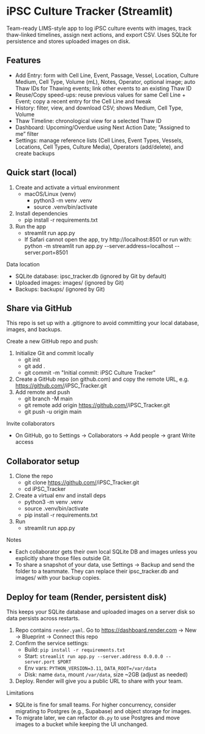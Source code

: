 # iPSC Culture Tracker (Streamlit)

Team-ready LIMS-style app to log iPSC culture events with images, track thaw-linked timelines, assign next actions, and export CSV. Uses SQLite for persistence and stores uploaded images on disk.

## Features
- Add Entry: form with Cell Line, Event, Passage, Vessel, Location, Culture Medium, Cell Type, Volume (mL), Notes, Operator, optional image; auto Thaw IDs for Thawing events; link other events to an existing Thaw ID
- Reuse/Copy speed-ups: reuse previous values for same Cell Line + Event; copy a recent entry for the Cell Line and tweak
- History: filter, view, and download CSV; shows Medium, Cell Type, Volume
- Thaw Timeline: chronological view for a selected Thaw ID
- Dashboard: Upcoming/Overdue using Next Action Date; “Assigned to me” filter
- Settings: manage reference lists (Cell Lines, Event Types, Vessels, Locations, Cell Types, Culture Media), Operators (add/delete), and create backups

## Quick start (local)
1) Create and activate a virtual environment
   - macOS/Linux (venv)
     - python3 -m venv .venv
     - source .venv/bin/activate
2) Install dependencies
   - pip install -r requirements.txt
3) Run the app
   - streamlit run app.py
   - If Safari cannot open the app, try http://localhost:8501 or run with: python -m streamlit run app.py --server.address=localhost --server.port=8501

Data location
- SQLite database: ipsc_tracker.db (ignored by Git by default)
- Uploaded images: images/ (ignored by Git)
- Backups: backups/ (ignored by Git)

## Share via GitHub

This repo is set up with a .gitignore to avoid committing your local database, images, and backups.

Create a new GitHub repo and push:
1) Initialize Git and commit locally
   - git init
   - git add .
   - git commit -m "Initial commit: iPSC Culture Tracker"
2) Create a GitHub repo (on github.com) and copy the remote URL, e.g. https://github.com/<you>/iPSC_Tracker.git
3) Add remote and push
   - git branch -M main
   - git remote add origin https://github.com/<you>/iPSC_Tracker.git
   - git push -u origin main

Invite collaborators
- On GitHub, go to Settings → Collaborators → Add people → grant Write access

## Collaborator setup
1) Clone the repo
   - git clone https://github.com/<you>/iPSC_Tracker.git
   - cd iPSC_Tracker
2) Create a virtual env and install deps
   - python3 -m venv .venv
   - source .venv/bin/activate
   - pip install -r requirements.txt
3) Run
   - streamlit run app.py

Notes
- Each collaborator gets their own local SQLite DB and images unless you explicitly share those files outside Git.
- To share a snapshot of your data, use Settings → Backup and send the folder to a teammate. They can replace their ipsc_tracker.db and images/ with your backup copies.

## Deploy for team (Render, persistent disk)

This keeps your SQLite database and uploaded images on a server disk so data persists across restarts.

1) Repo contains `render.yaml`. Go to https://dashboard.render.com → New → Blueprint → Connect this repo
2) Confirm the service settings:
   - Build: `pip install -r requirements.txt`
   - Start: `streamlit run app.py --server.address 0.0.0.0 --server.port $PORT`
   - Env vars: `PYTHON_VERSION=3.11`, `DATA_ROOT=/var/data`
   - Disk: name `data`, mount `/var/data`, size ~2GB (adjust as needed)
3) Deploy. Render will give you a public URL to share with your team.

Limitations
- SQLite is fine for small teams. For higher concurrency, consider migrating to Postgres (e.g., Supabase) and object storage for images.
- To migrate later, we can refactor `db.py` to use Postgres and move images to a bucket while keeping the UI unchanged.
